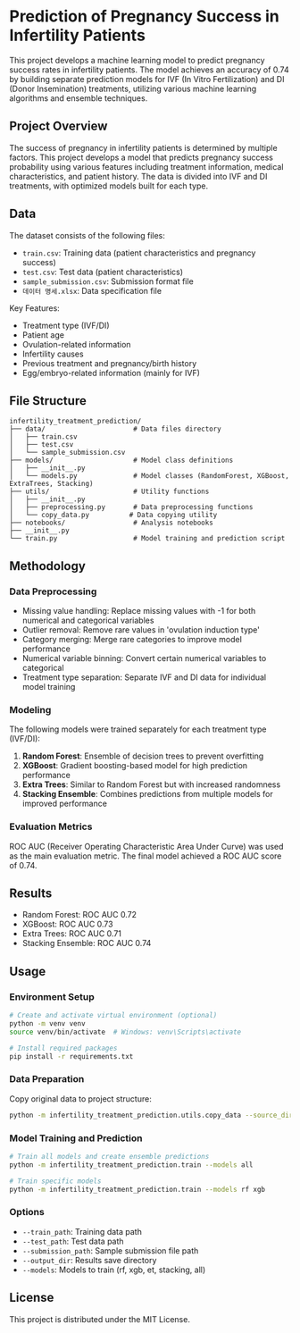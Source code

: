 # Prediction of Pregnancy Success in Infertility Patients

This project develops a machine learning model to predict pregnancy success rates in infertility patients. The model achieves an accuracy of 0.74 by building separate prediction models for IVF (In Vitro Fertilization) and DI (Donor Insemination) treatments, utilizing various machine learning algorithms and ensemble techniques.

## Project Overview

The success of pregnancy in infertility patients is determined by multiple factors. This project develops a model that predicts pregnancy success probability using various features including treatment information, medical characteristics, and patient history. The data is divided into IVF and DI treatments, with optimized models built for each type.

## Data

The dataset consists of the following files:
- `train.csv`: Training data (patient characteristics and pregnancy success)
- `test.csv`: Test data (patient characteristics)
- `sample_submission.csv`: Submission format file
- `데이터 명세.xlsx`: Data specification file

Key Features:
- Treatment type (IVF/DI)
- Patient age
- Ovulation-related information
- Infertility causes
- Previous treatment and pregnancy/birth history
- Egg/embryo-related information (mainly for IVF)

## File Structure

```
infertility_treatment_prediction/
├── data/                      # Data files directory
│   ├── train.csv
│   ├── test.csv
│   └── sample_submission.csv
├── models/                    # Model class definitions
│   ├── __init__.py
│   └── models.py              # Model classes (RandomForest, XGBoost, ExtraTrees, Stacking)
├── utils/                     # Utility functions
│   ├── __init__.py
│   ├── preprocessing.py       # Data preprocessing functions
│   └── copy_data.py          # Data copying utility
├── notebooks/                 # Analysis notebooks
├── __init__.py
└── train.py                   # Model training and prediction script
```

## Methodology

### Data Preprocessing

- Missing value handling: Replace missing values with -1 for both numerical and categorical variables
- Outlier removal: Remove rare values in 'ovulation induction type'
- Category merging: Merge rare categories to improve model performance
- Numerical variable binning: Convert certain numerical variables to categorical
- Treatment type separation: Separate IVF and DI data for individual model training

### Modeling

The following models were trained separately for each treatment type (IVF/DI):

1. **Random Forest**: Ensemble of decision trees to prevent overfitting
2. **XGBoost**: Gradient boosting-based model for high prediction performance
3. **Extra Trees**: Similar to Random Forest but with increased randomness
4. **Stacking Ensemble**: Combines predictions from multiple models for improved performance

### Evaluation Metrics

ROC AUC (Receiver Operating Characteristic Area Under Curve) was used as the main evaluation metric. The final model achieved a ROC AUC score of 0.74.

## Results

- Random Forest: ROC AUC 0.72
- XGBoost: ROC AUC 0.73
- Extra Trees: ROC AUC 0.71
- Stacking Ensemble: ROC AUC 0.74

## Usage

### Environment Setup

```bash
# Create and activate virtual environment (optional)
python -m venv venv
source venv/bin/activate  # Windows: venv\Scripts\activate

# Install required packages
pip install -r requirements.txt
```

### Data Preparation

Copy original data to project structure:

```bash
python -m infertility_treatment_prediction.utils.copy_data --source_dir PATH_TO_ORIGINAL_DATA --target_dir infertility_treatment_prediction/data
```

### Model Training and Prediction

```bash
# Train all models and create ensemble predictions
python -m infertility_treatment_prediction.train --models all

# Train specific models
python -m infertility_treatment_prediction.train --models rf xgb
```

### Options

- `--train_path`: Training data path
- `--test_path`: Test data path
- `--submission_path`: Sample submission file path
- `--output_dir`: Results save directory
- `--models`: Models to train (rf, xgb, et, stacking, all)

## License

This project is distributed under the MIT License. 